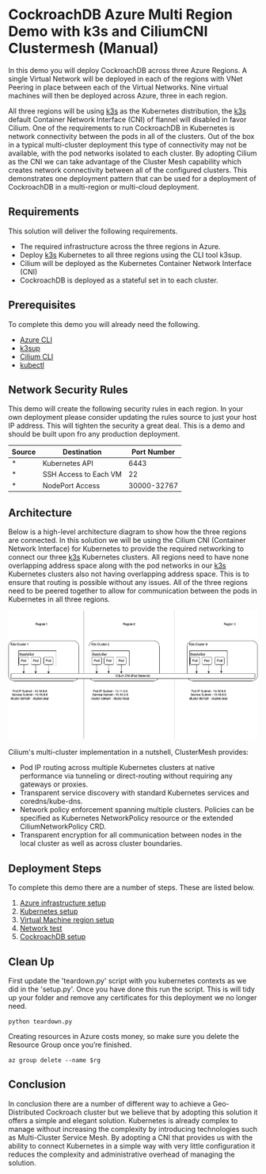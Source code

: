 
# CockroachDB Azure Multi Region Demo with k3s and CiliumCNI Clustermesh (Manual)

In this demo you will deploy CockroachDB across three Azure Regions. A single Virtual Network will be deployed in each of the regions with VNet Peering in place between each of the Virtual Networks. Nine virtual machines will then be deployed across Azure, three in each region.

All three regions will be using [k3s](https://k3s.io/) as the Kubernetes distribution, the [k3s](https://k3s.io/) default Container Network Interface (CNI) of flannel will disabled in favor Cilium. One of the requirements to run CockroachDB in Kubernetes is network connectivity between the pods in all of the clusters. Out of the box in a typical multi-cluster deployment this type of connectivity may not be available, with the pod networks isolated to each cluster. By adopting Cilium as the CNI we can take advantage of the Cluster Mesh capability which creates network connectivity between all of the configured clusters. This demonstrates one deployment pattern that can be used for a deployment of CockroachDB in a multi-region or multi-cloud deployment.

## Requirements

This solution will deliver the following requirements.

- The required infrastructure across the three regions in Azure.
- Deploy [k3s](https://k3s.io/) Kubernetes to all three regions using the CLI tool k3sup.
- Cilium will be deployed as the Kubernetes Container Network Interface (CNI)
- CockroachDB is deployed as a stateful set in to each cluster.

## Prerequisites 

To complete this demo you will already need the following.

- [Azure CLI](https://docs.microsoft.com/en-us/cli/azure/install-azure-cli)
- [k3sup](https://github.com/alexellis/k3sup)
- [Cilium CLI](https://docs.cilium.io/en/stable/gettingstarted/k8s-install-default/)
- [kubectl](https://kubernetes.io/docs/tasks/tools/install-kubectl-linux/)

## Network Security Rules

This demo will create the following security rules in each region. In your own deployment please consider updating the rules source to just your host IP address. This will tighten the security a great deal. This is a demo and should be built upon fro any production deployment.

|Source|Destination|Port Number|
|------|-----------|-----------|
|*|Kubernetes API|6443|
|*|SSH Access to Each VM|22|
|*|NodePort Access|30000-32767|

## Architecture

Below is a high-level architecture diagram to show how the three regions are connected. In this solution we will be using the Cilium CNI (Container Network Interface) for Kubernetes to provide the required networking to connect our three [k3s](https://k3s.io/) Kubernetes clusters. All regions need to have none overlapping address space along with the pod networks in our [k3s](https://k3s.io/) Kubernetes clusters also not having overlapping address space. This is to ensure that routing is possible without any issues. All of the three regions need to be peered together to allow for communication between the pods in Kubernetes in all three regions.


![Architecture Diagram](crdb-cilium-architecture.png)

Cilium's multi-cluster implementation in a nutshell, ClusterMesh provides:
- Pod IP routing across multiple Kubernetes clusters at native performance via tunneling or direct-routing without requiring any gateways or proxies.
- Transparent service discovery with standard Kubernetes services and coredns/kube-dns.
- Network policy enforcement spanning multiple clusters. Policies can be specified as Kubernetes NetworkPolicy resource or the extended CiliumNetworkPolicy CRD.
- Transparent encryption for all communication between nodes in the local cluster as well as across cluster boundaries.

## Deployment Steps

To complete this demo there are a number of steps. These are listed below.

1. [Azure infrastructure setup](azure-infra-setup.md)
1. [Kubernetes setup](kubernetes-setup.md)
1. [Virtual Machine region setup](mv-setup.md)
1. [Network test](network-test.md)
1. [CockroachDB setup](cockroach-setup.md)

## Clean Up

First update the 'teardown.py' script with you kubernetes contexts as we did in the 'setup.py'. Once you have done this run the script. This  is will tidy up your folder and remove any certificates for this deployment we no longer need.

```
python teardown.py
```

Creating resources in Azure costs money, so make sure you delete the Resource Group once you’re finished.
```
az group delete --name $rg
```
## Conclusion

In conclusion there are a number of different way to achieve a Geo-Distributed Cockroach cluster but we believe that by adopting this solution it offers a simple and elegant solution. Kubernetes is already complex to manage without increasing the complexity by introducing technologies such as Multi-Cluster Service Mesh. By adopting a CNI that provides us with the ability to connect Kubernetes in a simple way with very little configuration it reduces the complexity and administrative overhead of managing the solution.

